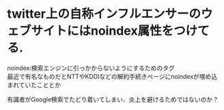 # twitter上の自称インフルエンサーのウェブサイトにはnoindex属性をつけてる.

noindex:検索エンジンに引っかからないようにするためのタグ  
最近で有名なものだとNTTやKDDIなどの解約手続きページにnoindexが埋め込まれていたこととか  

有識者がGoogle検索でたどり着いてしまい、炎上を避けるためではないのか？
